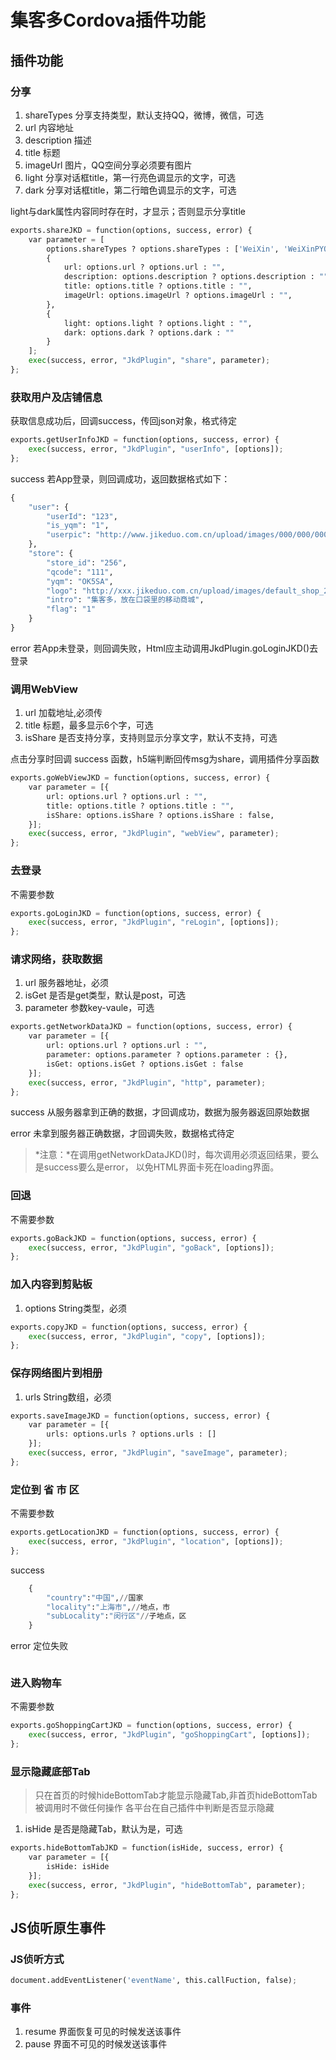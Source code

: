 # 集客多Cordova插件功能

## 插件功能

### 分享

1. shareTypes 分享支持类型，默认支持QQ，微博，微信，可选
1. url 内容地址
1. description 描述
1. title 标题
1. imageUrl 图片，QQ空间分享必须要有图片
1. light 分享对话框title，第一行亮色调显示的文字，可选
1. dark 分享对话框title，第二行暗色调显示的文字，可选

light与dark属性内容同时存在时，才显示；否则显示分享title

```python
exports.shareJKD = function(options, success, error) {
    var parameter = [
        options.shareTypes ? options.shareTypes : ['WeiXin', 'WeiXinPYQ', 'QQZone', 'QQ', 'WeiBo'],
        {
            url: options.url ? options.url : "",
            description: options.description ? options.description : "",
            title: options.title ? options.title : "",
            imageUrl: options.imageUrl ? options.imageUrl : "",
        },
        {
            light: options.light ? options.light : "",
            dark: options.dark ? options.dark : ""
        }
    ];
    exec(success, error, "JkdPlugin", "share", parameter);
};
```

### 获取用户及店铺信息

获取信息成功后，回调success，传回json对象，格式待定

```python
exports.getUserInfoJKD = function(options, success, error) {
    exec(success, error, "JkdPlugin", "userInfo", [options]);
};
```

success 若App登录，则回调成功，返回数据格式如下：

```python
{
    "user": {
        "userId": "123",
        "is_yqm": "1",
        "userpic": "http://www.jikeduo.com.cn/upload/images/000/000/000/201609/57de1a6da33dc.jpg"
    },
    "store": {
        "store_id": "256",
        "qcode": "111",
        "yqm": "OK5SA",
        "logo": "http://xxx.jikeduo.com.cn/upload/images/default_shop_2.jpg",
        "intro": "集客多，放在口袋里的移动商城",
        "flag": "1"
    }
}
```

error 若App未登录，则回调失败，Html应主动调用JkdPlugin.goLoginJKD()去登录

### 调用WebView

1. url 加载地址,必须传
1. title 标题，最多显示6个字，可选
1. isShare 是否支持分享，支持则显示分享文字，默认不支持，可选

点击分享时回调 success 函数，h5端判断回传msg为share，调用插件分享函数

```python
exports.goWebViewJKD = function(options, success, error) {
    var parameter = [{
        url: options.url ? options.url : "",
        title: options.title ? options.title : "",
        isShare: options.isShare ? options.isShare : false,
    }];
    exec(success, error, "JkdPlugin", "webView", parameter);
};
```

### 去登录

不需要参数

```python
exports.goLoginJKD = function(options, success, error) {
    exec(success, error, "JkdPlugin", "reLogin", [options]);
};
```

### 请求网络，获取数据

1. url 服务器地址，必须
1. isGet 是否是get类型，默认是post，可选
1. parameter 参数key-vaule，可选

```python
exports.getNetworkDataJKD = function(options, success, error) {
    var parameter = [{
        url: options.url ? options.url : "",
        parameter: options.parameter ? options.parameter : {},
        isGet: options.isGet ? options.isGet : false
    }];
    exec(success, error, "JkdPlugin", "http", parameter);
};
```

success 从服务器拿到正确的数据，才回调成功，数据为服务器返回原始数据

error 未拿到服务器正确数据，才回调失败，数据格式待定

> *注意：*在调用getNetworkDataJKD()时，每次调用必须返回结果，要么是success要么是error，
> 以免HTML界面卡死在loading界面。

### 回退

不需要参数

```python
exports.goBackJKD = function(options, success, error) {
    exec(success, error, "JkdPlugin", "goBack", [options]);
};
```

### 加入内容到剪贴板

1. options String类型，必须

```python
exports.copyJKD = function(options, success, error) {
    exec(success, error, "JkdPlugin", "copy", [options]);
};
```

### 保存网络图片到相册

1. urls String数组，必须

```python
exports.saveImageJKD = function(options, success, error) {
    var parameter = [{
        urls: options.urls ? options.urls : []
    }];
    exec(success, error, "JkdPlugin", "saveImage", parameter);
};
```

### 定位到 省 市 区

不需要参数

```python
exports.getLocationJKD = function(options, success, error) {
    exec(success, error, "JkdPlugin", "location", [options]);
};
```

success

```python
    {
        "country":"中国",//国家
        "locality":"上海市",//地点，市
        "subLocality":"闵行区"//子地点，区
    }
```

error 定位失败

```python

```

### 进入购物车

不需要参数

```python
exports.goShoppingCartJKD = function(options, success, error) {
    exec(success, error, "JkdPlugin", "goShoppingCart", [options]);
};
```

### 显示隐藏底部Tab

> 只在首页的时候hideBottomTab才能显示隐藏Tab,非首页hideBottomTab被调用时不做任何操作
> 各平台在自己插件中判断是否显示隐藏

1. isHide 是否是隐藏Tab，默认为是，可选

```python
exports.hideBottomTabJKD = function(isHide, success, error) {
    var parameter = [{
        isHide: isHide
    }];
    exec(success, error, "JkdPlugin", "hideBottomTab", parameter);
};
```


## JS侦听原生事件

### JS侦听方式

```python
document.addEventListener('eventName', this.callFuction, false);
```

### 事件

1. resume 界面恢复可见的时候发送该事件
1. pause  界面不可见的时候发送该事件
